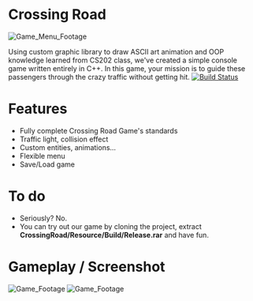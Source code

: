 # Crossing Road
![Game_Menu_Footage](https://i.imgur.com/5mwzBxY.gif)

Using custom graphic library to draw ASCII art animation and OOP knowledge learned from CS202 class, we've created a simple console game written entirely in C++. In this game, your mission is to guide these passengers through the crazy traffic without getting hit. 
[![Build Status](https://travis-ci.org/joemccann/dillinger.svg?branch=master)](https://github.com/TeamBaconn/CS202-19APCS2-Group10-CrossingRoad)

# Features
  - Fully complete Crossing Road Game's standards
  - Traffic light, collision effect 
  - Custom entities, animations...
  - Flexible menu
  - Save/Load game

# To do
- Seriously? No.
- You can try out our game by cloning the project, extract **CrossingRoad/Resource/Build/Release.rar** and have fun.

# Gameplay / Screenshot
![Game_Footage](https://i.imgur.com/fteRuAK.gif)
![Game_Footage](https://i.imgur.com/HssszXU.png)
